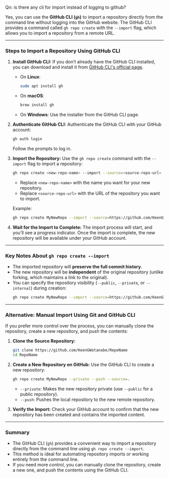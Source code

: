 Qn: is there any cli for import instead of logging to github?


Yes, you can use the **GitHub CLI (`gh`)** to import a repository directly from the command line without logging into the GitHub website. The GitHub CLI provides a command called `gh repo create` with the `--import` flag, which allows you to import a repository from a remote URL.

---

### **Steps to Import a Repository Using GitHub CLI**

1. **Install GitHub CLI:**
   If you don’t already have the GitHub CLI installed, you can download and install it from [GitHub CLI's official page](https://cli.github.com/).

   - On **Linux**:
     ```bash
     sudo apt install gh
     ```
   - On **macOS**:
     ```bash
     brew install gh
     ```
   - On **Windows**:
     Use the installer from the GitHub CLI page.

2. **Authenticate GitHub CLI:**
   Authenticate the GitHub CLI with your GitHub account:
   ```bash
   gh auth login
   ```
   Follow the prompts to log in.

3. **Import the Repository:**
   Use the `gh repo create` command with the `--import` flag to import a repository:
   ```bash
   gh repo create <new-repo-name> --import --source=<source-repo-url>
   ```

   - Replace `<new-repo-name>` with the name you want for your new repository.
   - Replace `<source-repo-url>` with the URL of the repository you want to import.

   Example:
   ```bash
   gh repo create MyNewRepo --import --source=https://github.com/KeenGWatanabe/RepoName
   ```

4. **Wait for the Import to Complete:**
   The import process will start, and you’ll see a progress indicator. Once the import is complete, the new repository will be available under your GitHub account.

---

### **Key Notes About `gh repo create --import`**
- The imported repository will **preserve the full commit history**.
- The new repository will be **independent** of the original repository (unlike forking, which maintains a link to the original).
- You can specify the repository visibility (`--public`, `--private`, or `--internal`) during creation:
  ```bash
  gh repo create MyNewRepo --import --source=https://github.com/KeenGWatanabe/RepoName --private
  ```

---

### **Alternative: Manual Import Using Git and GitHub CLI**
If you prefer more control over the process, you can manually clone the repository, create a new repository, and push the contents:

1. **Clone the Source Repository:**
   ```bash
   git clone https://github.com/KeenGWatanabe/RepoName
   cd RepoName
   ```

2. **Create a New Repository on GitHub:**
   Use the GitHub CLI to create a new repository:
   ```bash
   gh repo create MyNewRepo --private --push --source=.
   ```

   - `--private`: Makes the new repository private (use `--public` for a public repository).
   - `--push`: Pushes the local repository to the new remote repository.

3. **Verify the Import:**
   Check your GitHub account to confirm that the new repository has been created and contains the imported content.

---

### **Summary**
- The GitHub CLI (`gh`) provides a convenient way to import a repository directly from the command line using `gh repo create --import`.
- This method is ideal for automating repository imports or working entirely from the command line.
- If you need more control, you can manually clone the repository, create a new one, and push the contents using the GitHub CLI.